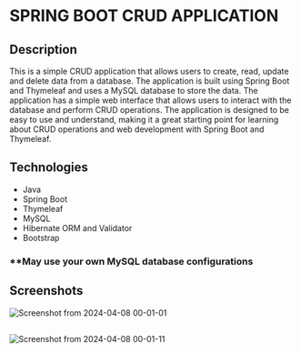 # SPRING BOOT CRUD APPLICATION
## Description
This is a simple CRUD application that allows users to create, read, update and delete data from a database. The application is built using Spring Boot and Thymeleaf and uses a MySQL database to store the data. The application has a simple web interface that allows users to interact with the database and perform CRUD operations. The application is designed to be easy to use and understand, making it a great starting point for learning about CRUD operations and web development with Spring Boot and Thymeleaf.
## Technologies
- Java
- Spring Boot
- Thymeleaf
- MySQL
- Hibernate ORM and Validator
- Bootstrap

### **May use your own MySQL database configurations
## Screenshots
  ![Screenshot from 2024-04-08 00-01-01](https://github.com/HewageNKM/CRUD-Spring-Boot/assets/107237482/a26249a6-7621-4b90-9a25-9afa872ad8f3)
##
  ![Screenshot from 2024-04-08 00-01-11](https://github.com/HewageNKM/CRUD-Spring-Boot/assets/107237482/7d5f5f7e-3d60-4106-a83d-30b64e509313)

